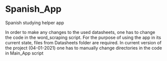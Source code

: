 # Spanish_App
Spanish studying helper app


In order to make any changes to the used datasheets, one has to change the code in the word_scraping script.
For the purpose of using the app in its current state, files from Datasheets folder are required. 
In current version of the project (04-01-2021) one has to manually change directories in the code in Main_App script
